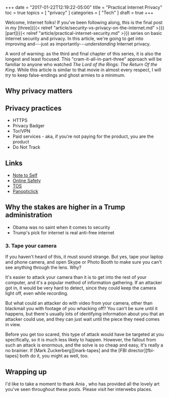 +++
date = "2017-01-22T12:19:22-05:00"
title = "Practical Internet Privacy"
toc = true
topics = [
  "privacy"
]
categories = [
  "Tech"
]
draft = true
+++

Welcome, Internet folks! If you've been following along, this is the final post
in my [three]({{< relref "article/security-vs-privacy-on-the-internet.md" >}})
[part]({{< relref "article/practical-internet-security.md" >}}) series on basic
Internet security and privacy. In this article, we're going to get into improving
and---just as importantly---*understanding* Internet privacy.

A word of warning: as the third and final chapter of this series, it is also the
longest and least focused. This "cram-it-all-in-part-three" approach will be
familiar to anyone who watched *The Lord of the Rings: The Return Of the King*.
While this article is similar to that movie in almost every respect, I will *try*
to keep false-endings and ghost armies to a minimum.

## Why privacy matters



## Privacy practices

* HTTPS
* Privacy Badger
* Tor/VPN
* Paid services - aka, if you're not paying for the product, you are the product
* Do Not Track

## Links

* [Note to Self](http://www.wnyc.org/story/privacy-paradox-launch/)
* [Online Safety](http://chayn.co/safety/)
* [TOS](https://tosdr.org/)
* [Panopticlick](https://panopticlick.eff.org/)

## Why the stakes are higher in a Trump administration

* Obama was no saint when it comes to security
* Trump's pick for internet is real anti-free internet

### 3. Tape your camera

If you haven't heard of this, it must sound strange. But yes, tape your laptop
and phone camera, and open Skype or Photo Booth to make sure you can't see
anything through the lens. Why?

It's easier to attack your camera than it is to get into the rest of your
computer, and it's a popular method of information gathering. If an attacker got
in, it would be very hard to detect, since they could keep the camera light off,
even while recording.

But what could an attacker do with video from your camera, other than blackmail
you with footage of you whacking off? You can't be sure until it happens, but
there's usually lots of identifying information about you that an attacker could
use, and they can just wait until the piece they need comes in view.

Before you get too scared, this type of attack would have be targeted at you
specifically, so it is much less likely to happen. However, the fallout from
such an attack is enormous, and the solve is so cheap and easy, it's really a no
brainier. If [Mark Zuckerberg][mark-tapes] and the [FBI director][fbi-tapes]
both do it, you might as well, too.

## Wrapping up

I'd like to take a moment to thank Ania , who has provided all the lovely art
you've seen throughout these posts. Please visit her interwebs places.
